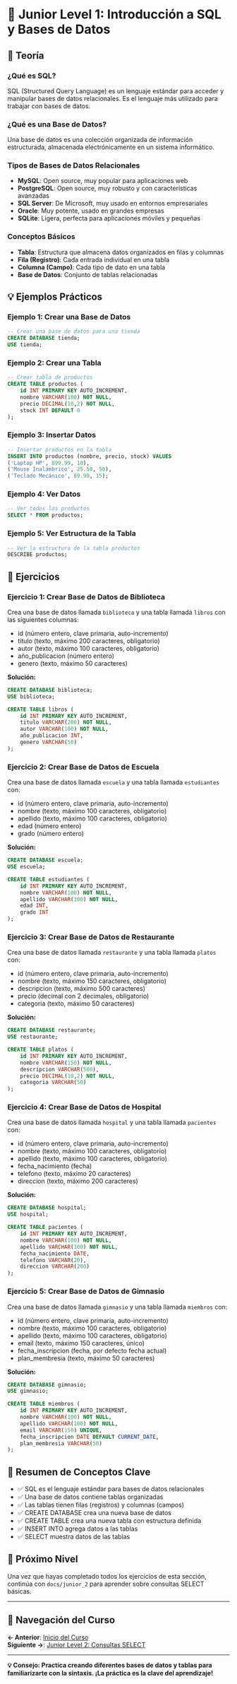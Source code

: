 # 🔰 Junior Level 1: Introducción a SQL y Bases de Datos

## 📖 Teoría

### ¿Qué es SQL?
SQL (Structured Query Language) es un lenguaje estándar para acceder y manipular bases de datos relacionales. Es el lenguaje más utilizado para trabajar con bases de datos.

### ¿Qué es una Base de Datos?
Una base de datos es una colección organizada de información estructurada, almacenada electrónicamente en un sistema informático.

### Tipos de Bases de Datos Relacionales
- **MySQL**: Open source, muy popular para aplicaciones web
- **PostgreSQL**: Open source, muy robusto y con características avanzadas
- **SQL Server**: De Microsoft, muy usado en entornos empresariales
- **Oracle**: Muy potente, usado en grandes empresas
- **SQLite**: Ligera, perfecta para aplicaciones móviles y pequeñas

### Conceptos Básicos
- **Tabla**: Estructura que almacena datos organizados en filas y columnas
- **Fila (Registro)**: Cada entrada individual en una tabla
- **Columna (Campo)**: Cada tipo de dato en una tabla
- **Base de Datos**: Conjunto de tablas relacionadas

## 💡 Ejemplos Prácticos

### Ejemplo 1: Crear una Base de Datos
```sql
-- Crear una base de datos para una tienda
CREATE DATABASE tienda;
USE tienda;
```

### Ejemplo 2: Crear una Tabla
```sql
-- Crear tabla de productos
CREATE TABLE productos (
    id INT PRIMARY KEY AUTO_INCREMENT,
    nombre VARCHAR(100) NOT NULL,
    precio DECIMAL(10,2) NOT NULL,
    stock INT DEFAULT 0
);
```

### Ejemplo 3: Insertar Datos
```sql
-- Insertar productos en la tabla
INSERT INTO productos (nombre, precio, stock) VALUES
('Laptop HP', 899.99, 10),
('Mouse Inalámbrico', 25.50, 50),
('Teclado Mecánico', 89.99, 15);
```

### Ejemplo 4: Ver Datos
```sql
-- Ver todos los productos
SELECT * FROM productos;
```

### Ejemplo 5: Ver Estructura de la Tabla
```sql
-- Ver la estructura de la tabla productos
DESCRIBE productos;
```

## 🎯 Ejercicios

### Ejercicio 1: Crear Base de Datos de Biblioteca
Crea una base de datos llamada `biblioteca` y una tabla llamada `libros` con las siguientes columnas:
- id (número entero, clave primaria, auto-incremento)
- titulo (texto, máximo 200 caracteres, obligatorio)
- autor (texto, máximo 100 caracteres, obligatorio)
- año_publicacion (número entero)
- genero (texto, máximo 50 caracteres)

**Solución:**
```sql
CREATE DATABASE biblioteca;
USE biblioteca;

CREATE TABLE libros (
    id INT PRIMARY KEY AUTO_INCREMENT,
    titulo VARCHAR(200) NOT NULL,
    autor VARCHAR(100) NOT NULL,
    año_publicacion INT,
    genero VARCHAR(50)
);
```

### Ejercicio 2: Crear Base de Datos de Escuela
Crea una base de datos llamada `escuela` y una tabla llamada `estudiantes` con:
- id (número entero, clave primaria, auto-incremento)
- nombre (texto, máximo 100 caracteres, obligatorio)
- apellido (texto, máximo 100 caracteres, obligatorio)
- edad (número entero)
- grado (número entero)

**Solución:**
```sql
CREATE DATABASE escuela;
USE escuela;

CREATE TABLE estudiantes (
    id INT PRIMARY KEY AUTO_INCREMENT,
    nombre VARCHAR(100) NOT NULL,
    apellido VARCHAR(100) NOT NULL,
    edad INT,
    grado INT
);
```

### Ejercicio 3: Crear Base de Datos de Restaurante
Crea una base de datos llamada `restaurante` y una tabla llamada `platos` con:
- id (número entero, clave primaria, auto-incremento)
- nombre (texto, máximo 150 caracteres, obligatorio)
- descripcion (texto, máximo 500 caracteres)
- precio (decimal con 2 decimales, obligatorio)
- categoria (texto, máximo 50 caracteres)

**Solución:**
```sql
CREATE DATABASE restaurante;
USE restaurante;

CREATE TABLE platos (
    id INT PRIMARY KEY AUTO_INCREMENT,
    nombre VARCHAR(150) NOT NULL,
    descripcion VARCHAR(500),
    precio DECIMAL(10,2) NOT NULL,
    categoria VARCHAR(50)
);
```

### Ejercicio 4: Crear Base de Datos de Hospital
Crea una base de datos llamada `hospital` y una tabla llamada `pacientes` con:
- id (número entero, clave primaria, auto-incremento)
- nombre (texto, máximo 100 caracteres, obligatorio)
- apellido (texto, máximo 100 caracteres, obligatorio)
- fecha_nacimiento (fecha)
- telefono (texto, máximo 20 caracteres)
- direccion (texto, máximo 200 caracteres)

**Solución:**
```sql
CREATE DATABASE hospital;
USE hospital;

CREATE TABLE pacientes (
    id INT PRIMARY KEY AUTO_INCREMENT,
    nombre VARCHAR(100) NOT NULL,
    apellido VARCHAR(100) NOT NULL,
    fecha_nacimiento DATE,
    telefono VARCHAR(20),
    direccion VARCHAR(200)
);
```

### Ejercicio 5: Crear Base de Datos de Gimnasio
Crea una base de datos llamada `gimnasio` y una tabla llamada `miembros` con:
- id (número entero, clave primaria, auto-incremento)
- nombre (texto, máximo 100 caracteres, obligatorio)
- apellido (texto, máximo 100 caracteres, obligatorio)
- email (texto, máximo 150 caracteres, único)
- fecha_inscripcion (fecha, por defecto fecha actual)
- plan_membresia (texto, máximo 50 caracteres)

**Solución:**
```sql
CREATE DATABASE gimnasio;
USE gimnasio;

CREATE TABLE miembros (
    id INT PRIMARY KEY AUTO_INCREMENT,
    nombre VARCHAR(100) NOT NULL,
    apellido VARCHAR(100) NOT NULL,
    email VARCHAR(150) UNIQUE,
    fecha_inscripcion DATE DEFAULT CURRENT_DATE,
    plan_membresia VARCHAR(50)
);
```

## 📝 Resumen de Conceptos Clave
- ✅ SQL es el lenguaje estándar para bases de datos relacionales
- ✅ Una base de datos contiene tablas organizadas
- ✅ Las tablas tienen filas (registros) y columnas (campos)
- ✅ CREATE DATABASE crea una nueva base de datos
- ✅ CREATE TABLE crea una nueva tabla con estructura definida
- ✅ INSERT INTO agrega datos a las tablas
- ✅ SELECT muestra datos de las tablas

## 🔗 Próximo Nivel
Una vez que hayas completado todos los ejercicios de esta sección, continúa con `docs/junior_2` para aprender sobre consultas SELECT básicas.

---

## 🧭 Navegación del Curso

**← Anterior**: [Inicio del Curso](../README.md)  
**Siguiente →**: [Junior Level 2: Consultas SELECT](../junior_2/README.md)

---

**💡 Consejo: Practica creando diferentes bases de datos y tablas para familiarizarte con la sintaxis. ¡La práctica es la clave del aprendizaje!**
